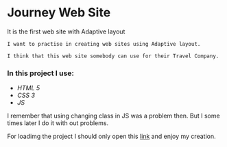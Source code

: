 # Journey Web Site

It is the first web site with Adaptive layout

```
I want to practise in creating web sites using Adaptive layout.

I think that this web site somebody can use for their Travel Company.
```

### In this project I use:

* *HTML 5*
* *CSS 3*
* *JS*

I remember that using changing class in JS was a problem then.  But I some times later I do it with out problems.

For loadimg the project I should only open this [link](https://olegmorshel.github.io/journeywebsite/) and enjoy my creation.
